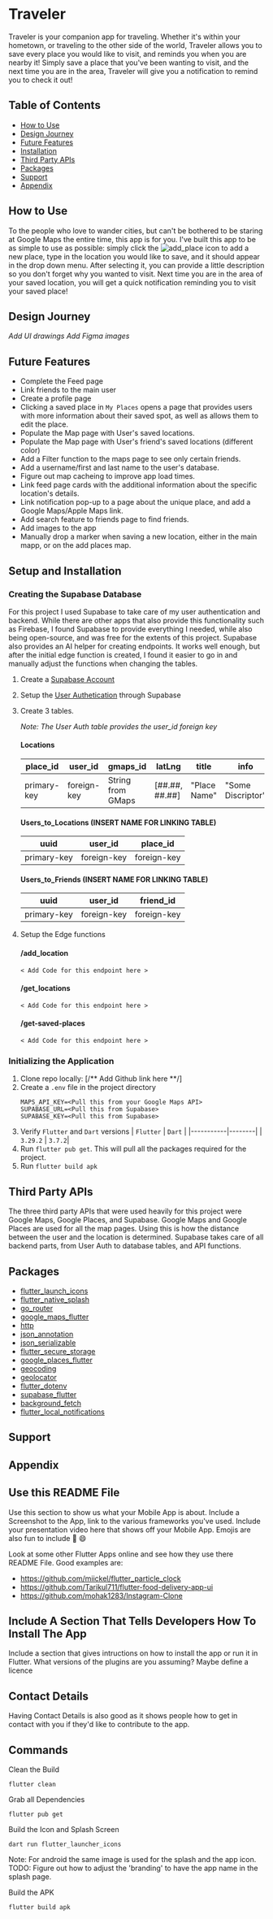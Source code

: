 # Traveler

Traveler is your companion app for traveling. Whether it's within your hometown, or traveling to the other side of the world, Traveler allows you to save every place you would like to visit, and reminds you when you are nearby it! Simply save a place that you've been wanting to visit, and the next time you are in the area, Traveler will give you a notification to remind you to check it out!

## Table of Contents

- [How to Use](#how-to-use)
- [Design Journey](#design-journey)
- [Future Features](#future-features)
- [Installation](#installation)
- [Third Party APIs](#third-party-apis)
- [Packages](#packages)
- [Support](#support)
- [Appendix](#appendix)


## How to Use

To the people who love to wander cities, but can't be bothered to be staring at Google Maps the entire time, this app is for you. I've built this app to be as simple to use as possible: simply click the ![add_place icon]() to add a new place, type in the location you would like to save, and it should appear in the drop down menu. After selecting it, you can provide a little description so you don't forget why you wanted to visit. Next time you are in the area of your saved location, you will get a quick notification reminding you to visit your saved place!

## Design Journey

*Add UI drawings*
*Add Figma images*

## Future Features

- Complete the Feed page
- Link friends to the main user
- Create a profile page
- Clicking a saved place in `My Places` opens a page that provides users with more information about their saved spot, as well as allows them to edit the place.
- Populate the Map page with User's saved locations.
- Populate the Map page with User's friend's saved locations (different color)
- Add a Filter function to the maps page to see only certain friends.
- Add a username/first and last name to the user's database.
- Figure out map cacheing to improve app load times.
- Link feed page cards with the additional information about the specific location's details.
- Link notification pop-up to a page about the unique place, and add a Google Maps/Apple Maps link.
- Add search feature to friends page to find friends.
- Add images to the app
- Manually drop a marker when saving a new location, either in the main mapp, or on the add places map.

## Setup and Installation

### Creating the Supabase Database

For this project I used Supabase to take care of my user authentication and backend. While there are other apps that also provide this functionality such as Firebase, I found Supabase to provide everything I needed, while also being open-source, and was free for the extents of this project. Supabase also provides an AI helper for creating endpoints. It works well enough, but after the initial edge function is created, I found it easier to go in and manually adjust the functions when changing the tables.

1. Create a [Supabase Account]()
2. Setup the [User Authetication]() through Supabase
3. Create 3 tables. 

    *Note: The User Auth table provides the user_id foreign key*

    #### Locations
    | place_id | user_id | gmaps_id | latLng | title | info |
    |----------|---------|----------|--------|-------|------|
    | primary-key | foreign-key | String from GMaps | [##.##, ##.##] | "Place Name" | "Some Discriptor" |

    #### Users_to_Locations (INSERT NAME FOR LINKING TABLE)
    | uuid | user_id | place_id |
    |------|---------|----------|
    | primary-key | foreign-key | foreign-key |

    #### Users_to_Friends (INSERT NAME FOR LINKING TABLE)
    | uuid | user_id | friend_id |
    |------|---------|-----------|
    | primary-key | foreign-key | foreign-key |

4. Setup the Edge functions

    #### /add_location

    ```
    < Add Code for this endpoint here >
    ```

    #### /get_locations

    ```
    < Add Code for this endpoint here >
    ```

    #### /get-saved-places

    ```
    < Add Code for this endpoint here >
    ```

### Initializing the Application

1. Clone repo locally: [/** Add Github link here **/]
2. Create a `.env` file in the project directory
    ```
    MAPS_API_KEY=<Pull this from your Google Maps API>
    SUPABASE_URL=<Pull this from Supabase>
    SUPABASE_KEY=<Pull this from Supabase>
    ```
3. Verify `Flutter` and `Dart` versions
    | `Flutter` | `Dart` |
    |-----------|--------|
    | `3.29.2`  | `3.7.2`|
4. Run `flutter pub get`. This will pull all the packages required for the project.
5. Run `flutter build apk`

## Third Party APIs

The three third party APIs that were used heavily for this project were Google Maps, Google Places, and Supabase.
Google Maps and Google Places are used for all the map pages. Using this is how the distance between the user and the location is determined. Supabase takes care of all backend parts, from User Auth to database tables, and API functions.

## Packages

- [flutter_launch_icons]()
- [flutter_native_splash]()
- [go_router]()
- [google_maps_flutter]()
- [http]()
- [json_annotation]()
- [json_serializable]()
- [flutter_secure_storage]()
- [google_places_flutter]()
- [geocoding]()
- [geolocator]()
- [flutter_dotenv]()
- [supabase_flutter]()
- [background_fetch]()
- [flutter_local_notifications]()

## Support

## Appendix

## Use this README File 

Use this section to show us what your Mobile App is about.   Include a Screenshot to the App, link to the various frameworks you've used. Include your presentation video here that shows off your Mobile App.   Emojis are also fun to include 📱 😄

Look at some other Flutter Apps online and see how they use there README File.  Good examples are:

- https://github.com/miickel/flutter_particle_clock
- https://github.com/Tarikul711/flutter-food-delivery-app-ui    
- https://github.com/mohak1283/Instagram-Clone


## Include A Section That Tells Developers How To Install The App

Include a section that gives intructions on how to install the app or run it in Flutter.  What versions of the plugins are you assuming?  Maybe define a licence

##  Contact Details

Having Contact Details is also good as it shows people how to get in contact with you if they'd like to contribute to the app. 


## Commands

Clean the Build
```
flutter clean
```


Grab all Dependencies
```
flutter pub get
```


Build the Icon and Splash Screen
```
dart run flutter_launcher_icons
```

Note: For android the same image is used for the splash and the app icon.
TODO: Figure out how to adjust the 'branding' to have the app name in the splash page.

Build the APK
```
flutter build apk
```

